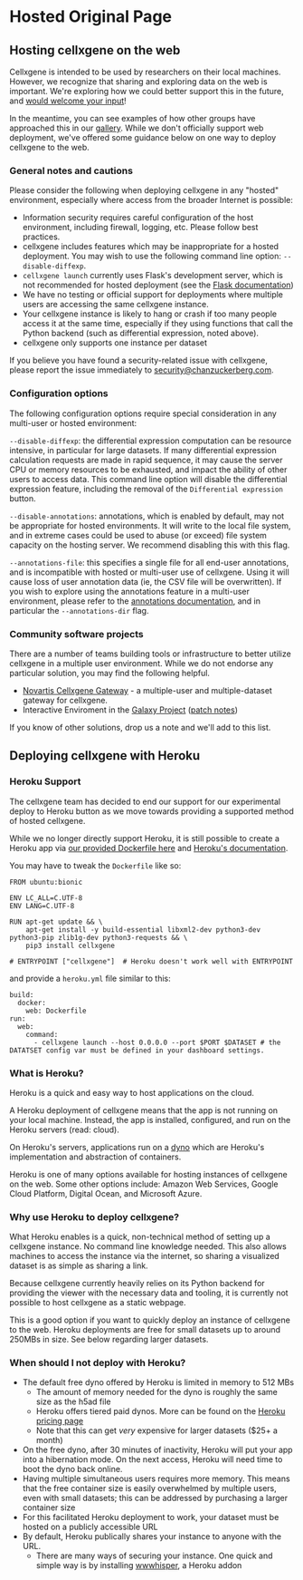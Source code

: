 # Hosted Original Page

## Hosting cellxgene on the web

Cellxgene is intended to be used by researchers on their local machines. However, we recognize that sharing and exploring data on the web is important. We're exploring how we could better support this in the future, and [would welcome your input](https://github.com/chanzuckerberg/cellxgene/issues/875)!

In the meantime, you can see examples of how other groups have approached this in our [gallery](https://github.com/chanzuckerberg/cellxgene/blob/main/docs/posts/gallery). While we don't officially support web deployment, we've offered some guidance below on one way to deploy cellxgene to the web.

### General notes and cautions

Please consider the following when deploying cellxgene in any "hosted" environment, especially where access from the broader Internet is possible:

* Information security requires careful configuration of the host environment, including firewall, logging, etc. Please follow best practices.
* cellxgene includes features which may be inappropriate for a hosted deployment. You may wish to use the following command line option: `--disable-diffexp`.
* `cellxgene launch` currently uses Flask's development server, which is not recommended for hosted deployment \(see the [Flask documentation](https://flask.palletsprojects.com/en/1.1.x/tutorial/deploy/#run-with-a-production-server)\)
* We have no testing or official support for deployments where multiple users are accessing the same cellxgene instance.
* Your cellxgene instance is likely to hang or crash if too many people access it at the same time, especially if they using functions that call the Python backend \(such as differential expression, noted above\).
* cellxgene only supports one instance per dataset

If you believe you have found a security-related issue with cellxgene, please report the issue immediately to [security@chanzuckerberg.com](mailto:security@chanzuckerberg.com).

### Configuration options

The following configuration options require special consideration in any multi-user or hosted environment:

`--disable-diffexp`: the differential expression computation can be resource intensive, in particular for large datasets. If many differential expression calculation requests are made in rapid sequence, it may cause the server CPU or memory resources to be exhausted, and impact the ability of other users to access data. This command line option will disable the differential expression feature, including the removal of the `Differential expression` button.

`--disable-annotations`: annotations, which is enabled by default, may not be appropriate for hosted environments. It will write to the local file system, and in extreme cases could be used to abuse \(or exceed\) file system capacity on the hosting server. We recommend disabling this with this flag.

`--annotations-file`: this specifies a single file for all end-user annotations, and is incompatible with hosted or multi-user use of cellxgene. Using it will cause loss of user annotation data \(ie, the CSV file will be overwritten\). If you wish to explore using the annotations feature in a multi-user environment, please refer to the [annotations documentation](https://github.com/chanzuckerberg/cellxgene/blob/main/docs/posts/annotations), and in particular the `--annotations-dir` flag.

### Community software projects

There are a number of teams building tools or infrastructure to better utilize cellxgene in a multiple user environment. While we do not endorse any particular solution, you may find the following helpful.

* [Novartis Cellxgene Gateway](https://github.com/Novartis/cellxgene-gateway) - a multiple-user and multiple-dataset gateway for cellxgene.
* Interactive Enviroment in the [Galaxy Project](https://galaxyproject.org/) \([patch notes](https://docs.galaxyproject.org/en/release_19.05/releases/19.05_announce.html)\)

If you know of other solutions, drop us a note and we'll add to this list.

## Deploying cellxgene with Heroku

### Heroku Support

The cellxgene team has decided to end our support for our experimental deploy to Heroku button as we move towards providing a supported method of hosted cellxgene.

While we no longer directly support Heroku, it is still possible to create a Heroku app via [our provided Dockerfile here](https://github.com/chanzuckerberg/cellxgene/blob/main/Dockerfile) and [Heroku's documentation](https://devcenter.heroku.com/articles/build-docker-images-heroku-yml).

You may have to tweak the `Dockerfile` like so:

```text
FROM ubuntu:bionic

ENV LC_ALL=C.UTF-8
ENV LANG=C.UTF-8

RUN apt-get update && \
    apt-get install -y build-essential libxml2-dev python3-dev python3-pip zlib1g-dev python3-requests && \
    pip3 install cellxgene

# ENTRYPOINT ["cellxgene"]  # Heroku doesn't work well with ENTRYPOINT
```

and provide a `heroku.yml` file similar to this:

```text
build:
  docker:
    web: Dockerfile
run:
  web:
    command:
      - cellxgene launch --host 0.0.0.0 --port $PORT $DATASET # the DATATSET config var must be defined in your dashboard settings.
```

### What is Heroku?

Heroku is a quick and easy way to host applications on the cloud.

A Heroku deployment of cellxgene means that the app is not running on your local machine. Instead, the app is installed, configured, and run on the Heroku servers \(read: cloud\).

On Heroku's servers, applications run on a [dyno](https://www.heroku.com/dynos) which are Heroku's implementation and abstraction of containers.

Heroku is one of many options available for hosting instances of cellxgene on the web. Some other options include: Amazon Web Services, Google Cloud Platform, Digital Ocean, and Microsoft Azure.

### Why use Heroku to deploy cellxgene?

What Heroku enables is a quick, non-technical method of setting up a cellxgene instance. No command line knowledge needed. This also allows machines to access the instance via the internet, so sharing a visualized dataset is as simple as sharing a link.

Because cellxgene currently heavily relies on its Python backend for providing the viewer with the necessary data and tooling, it is currently not possible to host cellxgene as a static webpage.

This is a good option if you want to quickly deploy an instance of cellxgene to the web. Heroku deployments are free for small datasets up to around 250MBs in size. See below regarding larger datasets.

### When should I not deploy with Heroku?

* The default free dyno offered by Heroku is limited in memory to 512 MBs
  * The amount of memory needed for the dyno is roughly the same size as the h5ad file
  * Heroku offers tiered paid dynos. More can be found on the [Heroku pricing page](https://www.heroku.com/pricing)
  * Note that this can get _very_ expensive for larger datasets \($25+ a month\)
* On the free dyno, after 30 minutes of inactivity, Heroku will put your app into a hibernation mode. On the next access, Heroku will need time to boot the dyno back online.
* Having multiple simultaneous users requires more memory. This means that the free container size is easily overwhelmed by multiple users, even with small datasets; this can be addressed by purchasing a larger container size
* For this facilitated Heroku deployment to work, your dataset must be hosted on a publicly accessible URL
* By default, Heroku publically shares your instance to anyone with the URL.
  * There are many ways of securing your instance. One quick and simple way is by installing [wwwhisper](https://elements.heroku.com/addons/wwwhisper), a Heroku addon

